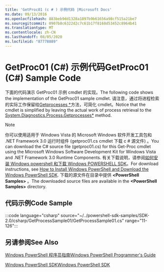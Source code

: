 ```yaml
---
title: 'GetProc01 (c # ) 示例代码 |Microsoft Docs'
ms.date: 09/13/2016
ms.openlocfilehash: 883beb9dd1328a1897b9b61656a98cf515a21be7
ms.sourcegitcommit: 0907b8c6322d2c7c61b17f8168d53452c8964b41
ms.translationtype: MT
ms.contentlocale: zh-CN
ms.lasthandoff: 08/05/2020
ms.locfileid: "87778889"
---
```

# <a name="getproc01-c-sample-code"></a><span data-ttu-id="8a2ec-102">GetProc01 (C#) 示例代码</span><span class="sxs-lookup"><span data-stu-id="8a2ec-102">GetProc01 (C#) Sample Code</span></span>

<span data-ttu-id="8a2ec-103">下面的代码演示 GetProc01 示例 cmdlet 的实现。</span><span class="sxs-lookup"><span data-stu-id="8a2ec-103">The following code shows the implementation of the GetProc01 sample cmdlet.</span></span> <span data-ttu-id="8a2ec-104">请注意，通过将进程检索的实际工作保留给[Getprocesses \*](/dotnet/api/System.Diagnostics.Process.GetProcesses)方法，可简化 cmdlet。</span><span class="sxs-lookup"><span data-stu-id="8a2ec-104">Notice that the cmdlet is simplified by leaving the actual work of process retrieval to the [System.Diagnostics.Process.Getprocesses\*](/dotnet/api/System.Diagnostics.Process.GetProcesses) method.</span></span>

> [!NOTE]
> <span data-ttu-id="8a2ec-105">你可以使用适用于 Windows Vista 的 Microsoft Windows 软件开发工具包和 .NET Framework 3.0 运行时组件 (getproc01.cs cmdlet 下载 c # 源文件) 。</span><span class="sxs-lookup"><span data-stu-id="8a2ec-105">You can download the C# source file (getproc01.cs) for this Get-Proc cmdlet using the Microsoft Windows Software Development Kit for Windows Vista and .NET Framework 3.0 Runtime Components.</span></span> <span data-ttu-id="8a2ec-106">有关下载说明，请参阅[如何安装 Windows powershell 和下载 Windows POWERSHELL SDK](/powershell/scripting/developer/installing-the-windows-powershell-sdk)。</span><span class="sxs-lookup"><span data-stu-id="8a2ec-106">For download instructions, see [How to Install Windows PowerShell and Download the Windows PowerShell SDK](/powershell/scripting/developer/installing-the-windows-powershell-sdk).</span></span>
> <span data-ttu-id="8a2ec-107">下载的源文件在目录中提供 **\<PowerShell Samples>** 。</span><span class="sxs-lookup"><span data-stu-id="8a2ec-107">The downloaded source files are available in the **\<PowerShell Samples>** directory.</span></span>

## <a name="code-sample"></a><span data-ttu-id="8a2ec-108">代码示例</span><span class="sxs-lookup"><span data-stu-id="8a2ec-108">Code Sample</span></span>

:::code language="csharp" source="~/../powershell-sdk-samples/SDK-2.0/csharp/GetProcessSample01/GetProcessSample01.cs" range="11-126":::

## <a name="see-also"></a><span data-ttu-id="8a2ec-109">另请参阅</span><span class="sxs-lookup"><span data-stu-id="8a2ec-109">See Also</span></span>

[<span data-ttu-id="8a2ec-110">Windows PowerShell 程序员指南</span><span class="sxs-lookup"><span data-stu-id="8a2ec-110">Windows PowerShell Programmer's Guide</span></span>](./windows-powershell-programmer-s-guide.md)

[<span data-ttu-id="8a2ec-111">Windows PowerShell SDK</span><span class="sxs-lookup"><span data-stu-id="8a2ec-111">Windows PowerShell SDK</span></span>](../windows-powershell-reference.md)
